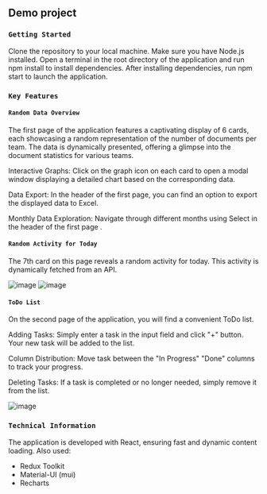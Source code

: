 ## Demo project

### `Getting Started`

Clone the repository to your local machine.
Make sure you have Node.js installed.
Open a terminal in the root directory of the application and run npm install to install dependencies.
After installing dependencies, run npm start to launch the application.

### `Key Features`

#### `Random Data Overview`

The first page of the application features a captivating display of 6 cards, each showcasing a random representation of the number of documents per team. The data is dynamically presented, offering a glimpse into the document statistics for various teams.

Interactive Graphs: Click on the graph icon on each card to open a modal window displaying a detailed chart based on the corresponding data.

Data Export: In the header of the first page, you can find an option to export the displayed data to Excel.

Monthly Data Exploration: Navigate through different months using Select in the header of the first page .

#### `Random Activity for Today`

The 7th card on this page reveals a random activity for today. This activity is dynamically fetched from an API.


![image](https://github.com/StasyTyapkina/Demo/assets/70165747/e1260ec0-826f-4fe3-b6f5-469935d74eab)
![image](https://github.com/StasyTyapkina/Demo/assets/70165747/fe595b63-71c7-45b9-9b05-a3a01c0755ff)



#### `ToDo List`

On the second page of the application, you will find a convenient ToDo list.

Adding Tasks: Simply enter a task in the input field and click "+" button. Your new task will be added to the list.

Column Distribution: Move task between the "In Progress" "Done" columns to track your progress.

Deleting Tasks: If a task is completed or no longer needed, simply remove it from the list.

![image](https://github.com/StasyTyapkina/Demo/assets/70165747/da3c2e9b-0599-4b72-92a1-ecd1ade7637c)


### `Technical Information`

The application is developed with React, ensuring fast and dynamic content loading.
Also used:

- Redux Toolkit
- Material-UI (mui)
- Recharts
